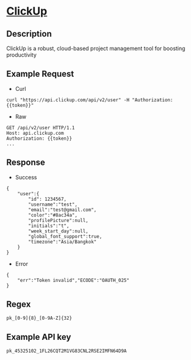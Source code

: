 # [ClickUp](https://clickup.com/api)

## __Description__
ClickUp is a robust, cloud-based project management tool for boosting productivity	

## __Example Request__
* Curl
```
curl "https://api.clickup.com/api/v2/user" -H "Authorization: {{token}}"
```

* Raw
```
GET /api/v2/user HTTP/1.1
Host: api.clickup.com
Authorization: {{token}}
...
```

## __Response__
* Success
```
{
    "user":{
        "id": 1234567,
        "username":"test",
        "email":"test@gmail.com",
        "color":"#8ac34a",
        "profilePicture":null,
        "initials":"t",
        "week_start_day":null,
        "global_font_support":true,
        "timezone":"Asia/Bangkok"
    }
}
```
* Error
```
{
    "err":"Token invalid","ECODE":"OAUTH_025"
}
```
## __Regex__
```
pk_[0-9]{8}_[0-9A-Z]{32}
```

## __Example API key__
```
pk_45325102_1FL26CQT2M1VG83CNL2RSE2IMFN64D9A
```
